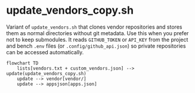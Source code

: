 # update_vendors_copy.sh

Variant of `update_vendors.sh` that clones vendor repositories and stores them as normal directories without git metadata. Use this when you prefer not to keep submodules. It reads `GITHUB_TOKEN` or `API_KEY` from the project and bench `.env` files (or `.config/github_api.json`) so private repositories can be accessed automatically.

```mermaid
flowchart TD
    lists[vendors.txt + custom_vendors.json] --> update(update_vendors_copy.sh)
    update --> vendor[vendor/]
    update --> appsjson[apps.json]
```
